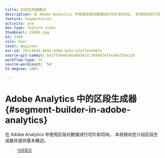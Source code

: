```yaml
---
title: 区段生成器概述
description: 在 Adobe Analytics 中使用区段对数据进行切片和切块。 本视频向您介绍区段生成器并提供基本概述。
feature: Segmentation
activity: use
doc-type: feature video
thumbnail: 25404.jpg
kt: 2300
role: User
level: Beginner
exl-id: 763c9504-0692-4d56-ba5e-a3af7e2e607a
source-git-commit: be1ffd44024ea883427c3099434f4ed4e719a128
workflow-type: ht
source-wordcount: '54'
ht-degree: 100%

---
```


# Adobe Analytics 中的区段生成器 {#segment-builder-in-adobe-analytics}

在 Adobe Analytics 中使用区段对数据进行切片和切块。 本视频向您介绍区段生成器并提供基本概述。

>[!VIDEO](https://video.tv.adobe.com/v/25404/?quality=12)

